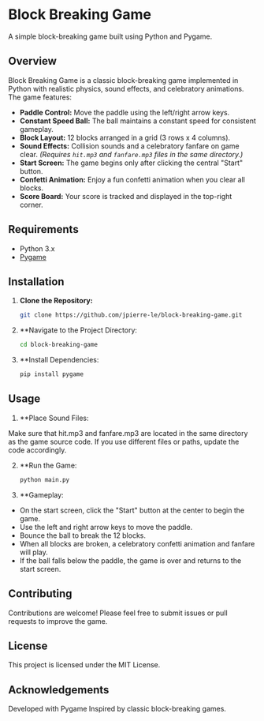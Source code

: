 # Block Breaking Game

A simple block-breaking game built using Python and Pygame.

## Overview

Block Breaking Game is a classic block-breaking game implemented in Python with realistic physics, sound effects, and celebratory animations. The game features:
- **Paddle Control:** Move the paddle using the left/right arrow keys.
- **Constant Speed Ball:** The ball maintains a constant speed for consistent gameplay.
- **Block Layout:** 12 blocks arranged in a grid (3 rows x 4 columns).
- **Sound Effects:** Collision sounds and a celebratory fanfare on game clear. *(Requires `hit.mp3` and `fanfare.mp3` files in the same directory.)*
- **Start Screen:** The game begins only after clicking the central "Start" button.
- **Confetti Animation:** Enjoy a fun confetti animation when you clear all blocks.
- **Score Board:** Your score is tracked and displayed in the top-right corner.

## Requirements

- Python 3.x
- [Pygame](https://www.pygame.org/)

## Installation

1. **Clone the Repository:**

   ```bash
   git clone https://github.com/jpierre-le/block-breaking-game.git

2. **Navigate to the Project Directory:

   ```bash
   cd block-breaking-game

3. **Install Dependencies:

   ```bash
   pip install pygame

## Usage
1. **Place Sound Files:

Make sure that hit.mp3 and fanfare.mp3 are located in the same directory as the game source code. If you use different files or paths, update the code accordingly.

2. **Run the Game:

   ```bash
   python main.py

3. **Gameplay:

- On the start screen, click the "Start" button at the center to begin the game.
- Use the left and right arrow keys to move the paddle.
- Bounce the ball to break the 12 blocks.
- When all blocks are broken, a celebratory confetti animation and fanfare will play.
- If the ball falls below the paddle, the game is over and returns to the start screen.

## Contributing
Contributions are welcome! Please feel free to submit issues or pull requests to improve the game.

## License
This project is licensed under the MIT License.

## Acknowledgements
Developed with Pygame
Inspired by classic block-breaking games.
